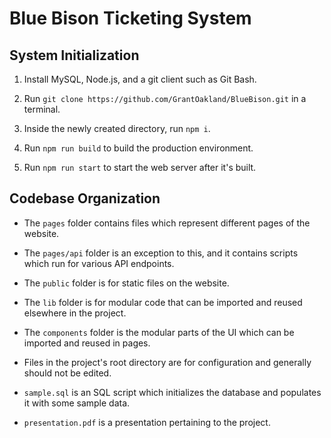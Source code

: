 # Blue Bison Ticketing System

## System Initialization

1. Install MySQL, Node.js, and a git client such as Git Bash.

2. Run `git clone https://github.com/GrantOakland/BlueBison.git` in a terminal.

3. Inside the newly created directory, run `npm i`.

4. Run `npm run build` to build the production environment.

5. Run `npm run start` to start the web server after it's built.

## Codebase Organization

* The `pages` folder contains files which represent different pages of the website.

* The `pages/api` folder is an exception to this, and it contains scripts which run for various API endpoints.

* The `public` folder is for static files on the website.

* The `lib` folder is for modular code that can be imported and reused elsewhere in the project.

* The `components` folder is the modular parts of the UI which can be imported and reused in pages.

* Files in the project's root directory are for configuration and generally should not be edited.

* `sample.sql` is an SQL script which initializes the database and populates it with some sample data.

* `presentation.pdf` is a presentation pertaining to the project.